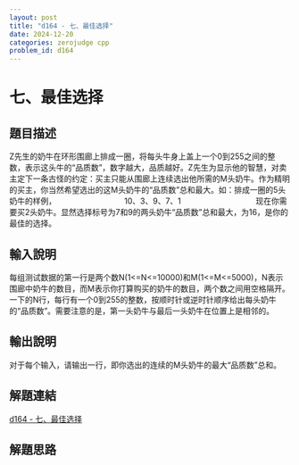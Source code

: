 ```yaml
---
layout: post
title: "d164 - 七、最佳选择"
date: 2024-12-20
categories: zerojudge cpp
problem_id: d164
---
```


# 七、最佳选择

## 題目描述

Z先生的奶牛在环形围廊上排成一圈，将每头牛身上盖上一个0到255之间的整数，表示这头牛的“品质数”，数字越大，品质越好。Z先生为显示他的智慧，对卖主定下一条古怪的约定：买主只能从围廊上连续选出他所需的M头奶牛。作为精明的买主，你当然希望选出的这M头奶牛的“品质数”总和最大。如：排成一圈的5头奶牛的样例，                               10、3、9、7、1                                  现在你需要买2头奶牛。显然选择标号为7和9的两头奶牛“品质数”总和最大，为16，是你的最佳的选择。

## 輸入說明

每组测试数据的第一行是两个数N(1<=N<=10000)和M(1<=M<=5000)，N表示围廊中奶牛的数目，而M表示你打算购买的奶牛的数目，两个数之间用空格隔开。一下的N行，每行有一个0到255的整数，按顺时针或逆时针顺序给出每头奶牛的“品质数”。需要注意的是，第一头奶牛与最后一头奶牛在位置上是相邻的。

## 輸出說明

对于每个输入，请输出一行，即你选出的连续的M头奶牛的最大“品质数”总和。

## 解題連結

[d164 - 七、最佳选择](https://zerojudge.tw/ShowProblem?problemid=d164)

## 解題思路

